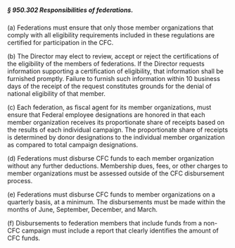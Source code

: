 ##### § 950.302 Responsibilities of federations. #####

(a) Federations must ensure that only those member organizations that comply with all eligibility requirements included in these regulations are certified for participation in the CFC.

(b) The Director may elect to review, accept or reject the certifications of the eligibility of the members of federations. If the Director requests information supporting a certification of eligibility, that information shall be furnished promptly. Failure to furnish such information within 10 business days of the receipt of the request constitutes grounds for the denial of national eligibility of that member.

(c) Each federation, as fiscal agent for its member organizations, must ensure that Federal employee designations are honored in that each member organization receives its proportionate share of receipts based on the results of each individual campaign. The proportionate share of receipts is determined by donor designations to the individual member organization as compared to total campaign designations.

(d) Federations must disburse CFC funds to each member organization without any further deductions. Membership dues, fees, or other charges to member organizations must be assessed outside of the CFC disbursement process.

(e) Federations must disburse CFC funds to member organizations on a quarterly basis, at a minimum. The disbursements must be made within the months of June, September, December, and March.

(f) Disbursements to federation members that include funds from a non- CFC campaign must include a report that clearly identifies the amount of CFC funds.